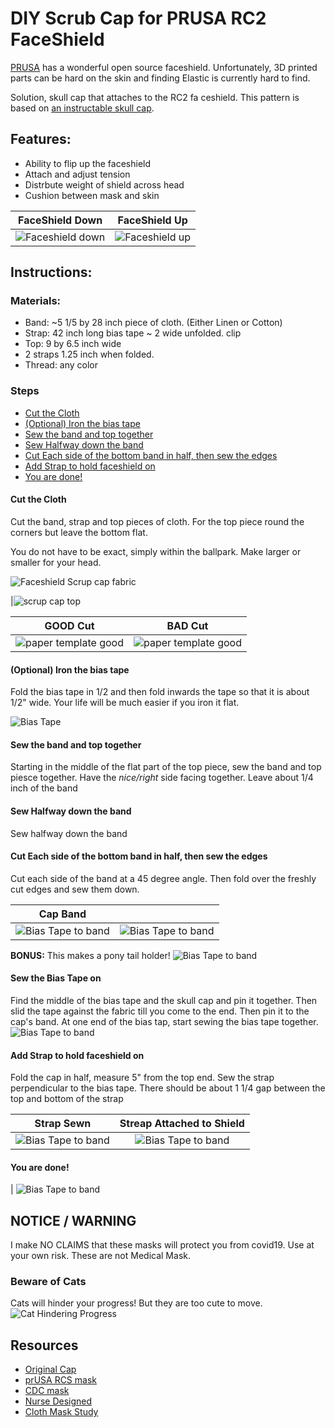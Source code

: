 # DIY Scrub Cap for PRUSA RC2 FaceShield

[PRUSA][prUSA_RC2] has a wonderful open source faceshield.
Unfortunately, 3D printed parts can be hard on the skin and finding Elastic
is currently hard to find.  

Solution, skull cap that attaches to the RC2 fa ceshield.  This pattern is based on [an instructable skull cap][original_cap].

## Features:
* Ability to flip up the faceshield
* Attach and adjust tension
* Distrbute weight of shield across head
* Cushion between mask and skin

| FaceShield Down | FaceShield Up |
| :---:            | :---: |
|![Faceshield down](./images/faceshield_down.png)| ![Faceshield up](./images/faceshield_up.png)|



## Instructions:

### Materials:
* Band: ~5 1/5 by 28 inch piece of cloth. (Either Linen or Cotton)
* Strap: 42 inch long bias tape ~ 2 wide unfolded. clip
* Top: 9 by 6.5 inch wide
* 2 straps 1.25 inch when folded.
* Thread: any color

### Steps
-   [Cut the Cloth](#cut-the-cloth)
-   [(Optional) Iron the bias
    tape](#optional-iron-the-bias-tape)
-   [Sew the band and top
    together](#sew-the-band-and-top-together)
-   [Sew Halfway down the band](#sew-halfway-down-the-band)
-   [Cut Each side of the bottom band in half, then sew the
    edges](#cut-each-side-of-the-bottom-band-in-half-then-sew-the-edges)
-   [Add Strap to hold faceshield
    on](#add-strap-to-hold-faceshield-on)
-   [You are done!](#you-are-done)

#### Cut the Cloth
Cut the band, strap and top pieces of cloth.
For the top piece round the corners but leave the bottom flat.

You do not have to be exact, simply within the ballpark.  Make larger or smaller for your head.

![Faceshield Scrup cap fabric ](./images/faceshield_fabriccut.jpg)

|![scrup cap top](./images/faceshield_top.jpg)

| GOOD Cut  | BAD Cut |
|:---:|:---:|
|![paper template good](./images/simple_mask_square.jpg)|![paper template good](./images/simple_mask_square_badcut.jpg)|



#### (Optional) Iron the bias tape
Fold the bias tape in 1/2 and then fold inwards the tape so that it is about 1/2" wide.  Your life will be much easier if you iron it flat.

![Bias Tape](./images/faceshield_biatape_prep.jpg)

#### Sew the band and top together
Starting in the middle of the flat part of the top piece, sew the band and top piesce together.  Have the *nice/right* side facing together. Leave about 1/4 inch of the band


#### Sew Halfway down the band
Sew halfway down the band


#### Cut Each side of the bottom band in half, then sew the edges
Cut each side of the band at a 45 degree angle.  Then fold over the freshly cut edges and sew them down.

| Cap Band | |
|:--: | :--:|
| ![Bias Tape to band](./images/faceshield_cap_cut45.jpg)| ![Bias Tape to band](./images/faceshield_back_foldover.jpg)|


**BONUS:** This makes a pony tail holder!
![Bias Tape to band](./images/faceshield_cap_back.png)
#### Sew the Bias Tape on
Find the middle of the bias tape and the skull cap and pin it together.  Then slid the tape against the fabric till you come to the end.  Then pin it to the cap's band.  At one end of the bias tap, start sewing the bias tape together.
![Bias Tape to band](./images/faceshield_biastape.jpg)



#### Add Strap to hold faceshield on
Fold the cap in half, measure 5" from the top end.  Sew the strap perpendicular to the bias tape. There should be about 1 1/4 gap between the top and bottom of the strap

| Strap Sewn  | Streap Attached to Shield|
|:--:|:--:|
| ![Bias Tape to band](./images/faceshield_strap_sewn.jpg)| ![Bias Tape to band](./images/faceshield_strap.jpg)|

#### You are done!
| ![Bias Tape to band](./images/faceshield_complete.jpg)


## NOTICE / WARNING
I make NO CLAIMS that these masks will protect you from covid19. Use at your own risk.  These are not Medical Mask.  

### Beware of Cats
Cats will hinder your progress!  But they are too cute to move.
![Cat Hindering Progress](./images/cat_nothelping.jpg)

## Resources
[original_cap]:https://www.instructables.com/id/DIY-SurgicalScrub-Hat/
[prUSA_RC2]:https://www.prusaprinters.org/prints/25857-prusa-protective-face-shield-rc2
[CDC_mask]:https://wwwnc.cdc.gov/eid/article/12/6/05-1468_article
[Nurse_mask]:https://www.instructables.com/id/AB-Mask-for-a-Nurse-by-a-Nurse/
[mask_study]:https://bmjopen.bmj.com/content/bmjopen/5/4/e006577.full.pdf

* [Original Cap][original_cap]
* [prUSA RCS mask][prUSA_RC2]
* [CDC mask][CDC_mask]
* [Nurse Designed][Nurse_mask]
* [Cloth Mask Study][mask_study]
